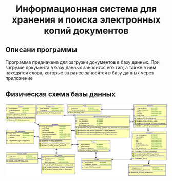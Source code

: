 <h1 align="center">Информационная система для хранения и поиска электронных копий документов</h1>
<h2>Описани программы</h2>
<p> Программа предначена для загрузки документов в базу данных. При загрузке документа в базу данных заносится его тип, а также в нём находятся слова, которые за ранее заносятся в базу данных через приложение
<h2></h2>
<h2>Физическая схема базы данных</h2>
<img src="https://github.com/ShiroXVX/DocWork/blob/master/database/imgbd/FizBD.jpg"/>
